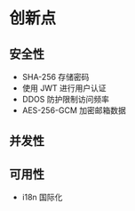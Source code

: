 # 创新点
## 安全性
- SHA-256 存储密码
- 使用 JWT 进行用户认证
- DDOS 防护限制访问频率
- AES-256-GCM 加密邮箱数据

## 并发性

## 可用性
- i18n 国际化